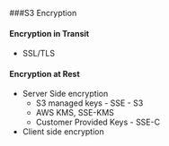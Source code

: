 ###S3 Encryption

#### Encryption in Transit
- SSL/TLS

#### Encryption at Rest
- Server Side encryption
  - S3 managed keys - SSE - S3
  - AWS KMS, SSE-KMS
  - Customer Provided Keys - SSE-C
- Client side encryption 
